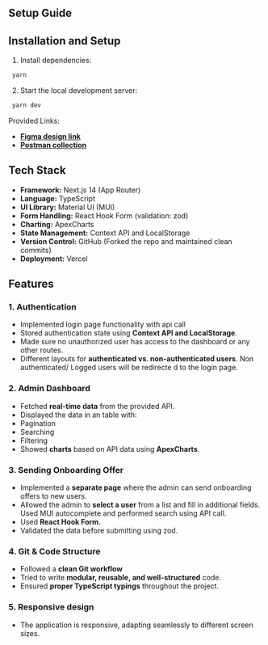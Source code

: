## **Setup Guide**

## Installation and Setup

1. Install dependencies:

```sh
 yarn
```
2. Start the local development server:

```sh
 yarn dev
```

Provided Links:

- [**Figma design link**](https://www.figma.com/design/p4aO5zxiLUkws5DDTTWP92/Untitled?node-id=0-1&t=oePPLG5LIUguMtQy-1)
- [**Postman collection**](https://documenter.getpostman.com/view/8605001/2sAYXFiHWQ)

## **Tech Stack**

- **Framework:** Next.js 14 (App Router)
- **Language:** TypeScript
- **UI Library:** Material UI (MUI)
- **Form Handling:** React Hook Form (validation: zod)
- **Charting:** ApexCharts
- **State Management:** Context API and LocalStorage
- **Version Control:** GitHub (Forked the repo and maintained clean commits)
- **Deployment:** Vercel

## **Features**

### **1. Authentication**

- Implemented login page functionality with api call
- Stored authentication state using **Context API and LocalStorage**.
- Made sure no unauthorized user has access to the dashboard or any other routes.
- Different layouts for **authenticated vs. non-authenticated users**.
  Non authenticated/ Logged users will be redirecte
  d to the login page.

### **2. Admin Dashboard**

- Fetched **real-time data** from the provided API.
- Displayed the data in an table with:
- Pagination
- Searching
- Filtering
- Showed **charts** based on API data using **ApexCharts**.

### **3. Sending Onboarding Offer**

- Implemented a **separate page** where the admin can send onboarding offers to new users.
- Allowed the admin to **select a user** from a list and fill in additional fields.
  Used MUI autocomplete and performed search using API call.
- Used **React Hook Form**.
- Validated the data before submitting using zod.

### **4. Git & Code Structure**

- Followed a **clean Git workflow**
- Tried to write **modular, reusable, and well-structured** code.
- Ensured **proper TypeScript typings** throughout the project.

### **5. Responsive design**

- The application is responsive, adapting seamlessly to different screen sizes.
